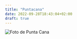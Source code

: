 ```yaml
---
title: "Puntacana"
date: 2022-09-28T18:43:04+02:00
draft: true
---
```

![Foto de Punta Cana](https://www.google.com/url?sa=i&url=https%3A%2F%2Fwww.aireuropa.com%2Fes-es%2Fofertas-de-vuelos-a-punta-cana&psig=AOvVaw0nnEf2iheti5m78kX2grUh&ust=1664469829960000&source=images&cd=vfe&ved=0CAwQjRxqFwoTCMjWi8H3t_oCFQAAAAAdAAAAABAD)
